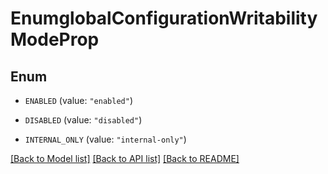 # EnumglobalConfigurationWritabilityModeProp

## Enum


* `ENABLED` (value: `"enabled"`)

* `DISABLED` (value: `"disabled"`)

* `INTERNAL_ONLY` (value: `"internal-only"`)


[[Back to Model list]](../README.md#documentation-for-models) [[Back to API list]](../README.md#documentation-for-api-endpoints) [[Back to README]](../README.md)


